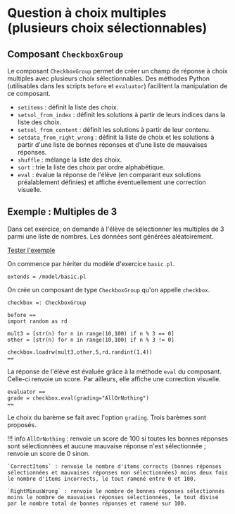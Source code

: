 # Question à choix multiples (plusieurs choix sélectionnables)

## Composant `CheckboxGroup`

Le composant `CheckboxGroup` permet de créer un champ de réponse à choix multiples avec plusieurs choix sélectionnables. Des méthodes Python (utilisables dans les scripts `before` et `evaluator`) facilitent la manipulation de ce composant.

  * `setitems` : définit la liste des choix.
  * `setsol_from_index` : définit les solutions à partir de leurs indices dans la liste des choix.
  * `setsol_from_content` : définit les solutions à partir de leur contenu.
  * `setdata_from_right_wrong` : définit la liste de choix et les solutions à partir d'une liste de bonnes réponses et d'une liste de mauvaises réponses.
  * `shuffle` : mélange la liste des choix.
  * `sort` : trie la liste des choix par ordre alphabétique.
  * `eval` : évalue la réponse de l'élève (en comparant eux solutions préalablement définies) et affiche éventuellement une correction visuelle.
 
    
## Exemple : Multiples de 3

Dans cet exercice, on demande à l'élève de sélectionner les multiples de 3 parmi une liste de nombres. Les données sont générées aléatoirement.

[Tester l'exemple](https://pl.u-pem.fr/filebrowser/option?name=test_pl&path=Yggdrasil/demo/basic/checkbox/multiples_of_3.pl)

On commence par hériter du modèle d'exercice `basic.pl`.

~~~
extends = /model/basic.pl
~~~

On crée un composant de type `CheckboxGroup` qu'on appelle `checkbox`.

~~~
checkbox =: CheckboxGroup
~~~

~~~
before ==
import random as rd

mult3 = [str(n) for n in range(10,100) if n % 3 == 0]
other = [str(n) for n in range(10,100) if n % 3 != 0]

checkbox.loadrw(mult3,other,5,rd.randint(1,4))
==
~~~

La réponse de l'élève est évaluée grâce à la méthode `eval` du composant. Celle-ci renvoie un score. Par ailleurs, elle affiche une correction visuelle.

~~~
evaluator ==
grade = checkbox.eval(grading="AllOrNothing")
==
~~~

Le choix du barème se fait avec l'option `grading`. Trois barèmes sont proposés.

!!! info
    `AllOrNothing` : renvoie un score de 100 si toutes les bonnes réponses sont sélectionnées et aucune mauvaise réponse n'est sélectionnée ; renvoie un score de 0 sinon.
    
    `CorrectItems` : renvoie le nombre d'items corrects (bonnes réponses sélectionnées et mauvaises réponses non sélectionnées) moins deux fois le nombre d'items incorrects, le tout ramené entre 0 et 100.
    
    `RightMinusWrong` : renvoie le nombre de bonnes réponses sélectionnés moins le nombre de mauvaises réponses sélectionnées, le tout divisé par le nombre total de bonnes réponses et ramené sur 100.
